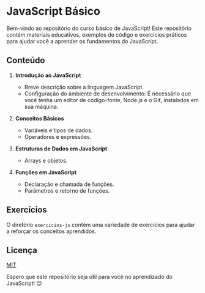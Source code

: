 # JavaScript Básico

Bem-vindo ao repositório do curso básico de JavaScript! Este repositório contém materiais educativos, exemplos de código e exercícios práticos para ajudar você a aprender os fundamentos do JavaScript.

## Conteúdo

1. **Introdução ao JavaScript**
   - Breve descrição sobre a linguagem JavaScript.
   - Configuração do ambiente de desenvolvimento: É necessário que você tenha um editor de código-fonte, Node.js e o Git, instalados em sua máquina.

2. **Conceitos Básicos**
   - Variáveis e tipos de dados.
   - Operadores e expressões.

3. **Estruturas de Dados em JavaScript**
   - Arrays e objetos.

4. **Funções em JavaScript**
   - Declaração e chamada de funções.
   - Parâmetros e retorno de funções.

## Exercícios
O diretório `exercicios-js` contém uma variedade de exercícios para ajudar a reforçar os conceitos aprendidos.

## Licença
[MIT](LICENSE)

Espero que este repositório seja útil para você no aprendizado do JavaScript! 😊
